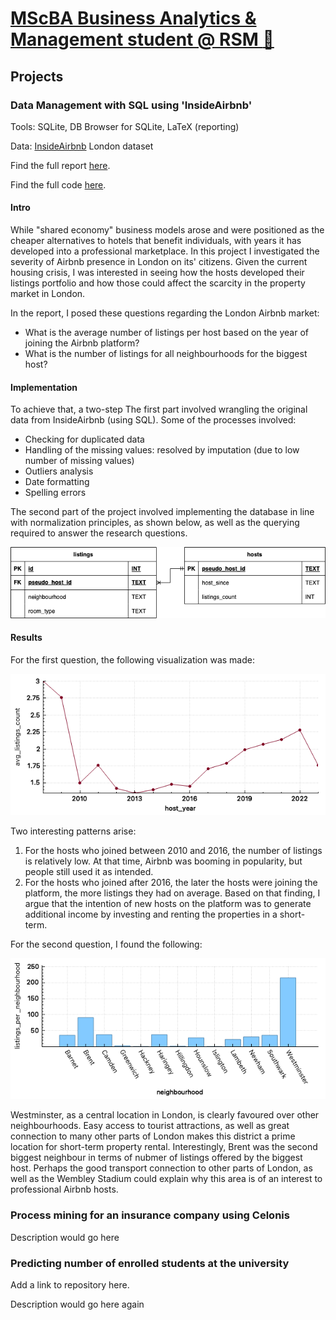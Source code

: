 # [MScBA Business Analytics & Management student @ RSM :link:](https://www.rsm.nl/education/master/msc-programmes/mscba-business-analytics-management/)

## Projects

### Data Management with SQL using 'InsideAirbnb'

Tools: SQLite, DB Browser for SQLite, LaTeX (reporting)

Data: [InsideAirbnb](http://insideairbnb.com/) London dataset

Find the full report [here](projects/sql/sql_report.pdf).

Find the full code [here](projects/sql/sql_code.txt).

#### Intro

While "shared economy" business models arose and were positioned as the cheaper alternatives to hotels that benefit individuals, with years it has developed into a professional marketplace. In this project I investigated the severity of Airbnb presence in London on its' citizens. Given the current housing crisis, I was interested in seeing how the hosts developed their listings portfolio and how those could affect the scarcity in the property market in London.

In the report, I posed these questions regarding the London Airbnb market:

- What is the average number of listings per host based on the year of joining the Airbnb platform?
- What is the number of listings for all neighbourhoods for the biggest host?

#### Implementation

To achieve that, a two-step The first part involved wrangling the original data from InsideAirbnb (using SQL). Some of the processes involved:

- Checking for duplicated data
- Handling of the missing values: resolved by imputation (due to low number of missing values)
- Outliers analysis
- Date formatting
- Spelling errors

The second part of the project involved implementing the database in line with normalization principles, as shown below, as well as the querying required to answer the research questions.

![Entity Relationship Diagram](projects/sql/ERD.png)

#### Results

For the first question, the following visualization was made:

![Line plot of average # of listings per year of joining](projects/sql/Q1.png)

Two interesting patterns arise:

1. For the hosts who joined between 2010 and 2016, the number of listings is relatively low. At that time, Airbnb was booming in popularity, but people still used it as intended.
2. For the hosts who joined after 2016, the later the hosts were joining the platform, the more listings they had on average. Based on that finding, I argue that the intention of new hosts on the platform was to generate additional income by investing and renting the properties in a short-term.

For the second question, I found the following:

![Line plot of average # of listings per year of joining](projects/sql/Q3.png)

Westminster, as a central location in London, is clearly favoured over other neighbourhoods. Easy access to tourist attractions, as well as great connection to many other parts of London makes this district a prime location for short-term property rental. Interestingly, Brent was the second biggest neighbour in terms of nubmer of listings offered by the biggest host. Perhaps the good transport connection to other parts of London, as well as the Wembley Stadium could explain why this area is of an interest to professional Airbnb hosts.

### Process mining for an insurance company using Celonis

Description would go here

### Predicting number of enrolled students at the university

Add a link to repository here.

Description would go here again
